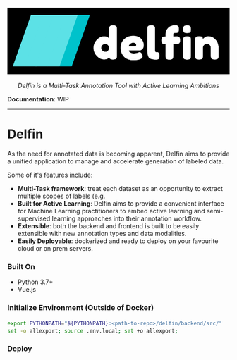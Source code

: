 <p align="center">
<a href="https://github.com/heliconai/delfin"><img src="./docs/images/logo/delfin-logo.png"></a>
</p>

<p align="center">
<em>Delfin is a Multi-Task Annotation Tool with Active Learning Ambitions</em>
</p>

**Documentation**: WIP

---

# Delfin
As the need for annotated data is becoming apparent, Delfin aims to provide a unified application to manage and accelerate generation of labeled data.

Some of it's features include:
- **Multi-Task framework**: treat each dataset as an opportunity to extract multiple scopes of labels (e.g.
- **Built for Active Learning**: Delfin aims to provide a convenient interface for Machine Learning practitioners to embed active learning and semi-supervised learning approaches into their annotation workflow.
- **Extensible**: both the backend and frontend is built to be easily extensible with new annotation types and data modalities.
- **Easily Deployable**: dockerized and ready to deploy on your favourite cloud or on prem servers.

### Built On
- Python 3.7+
- Vue.js

### Initialize Environment (Outside of Docker)
```bash
export PYTHONPATH="${PYTHONPATH}:<path-to-repo>/delfin/backend/src/"
set -o allexport; source .env.local; set +o allexport;
```

### Deploy
